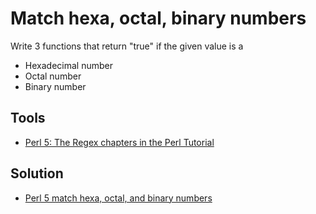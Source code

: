 # Match hexa, octal, binary numbers


Write 3 functions that return "true" if the given value is a

* Hexadecimal number
* Octal number
* Binary number

<slidecast file="beginner-perl/exercise-hexa-octal-binary" youtube="TUr41AAm0Hg" />


## Tools
* [Perl 5: The Regex chapters in the Perl Tutorial](https://perlmaven.com/perl-tutorial)

## Solution
* [Perl 5 match hexa, octal, and binary numbers](https://perlmaven.com/beginner-perl-maven-solution-hexa-octal-binary)

